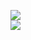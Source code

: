 [![](https://img.shields.io/badge/Made%20With-Github%20Spray-lightgrey.svg?style=for-the-badge&logo=github)](https://github.com/Annihil/github-spray#17940)  
[![](https://i.imgur.com/2DrTn0Z.gif)](https://github.com/Annihil/github-spray)
